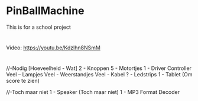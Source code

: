# PinBallMachine
This is for a school project
#
Video:
https://youtu.be/Kdzlhn8NSmM
#
#
//-Nodig
[Hoeveelheid - Wat]
2 - Knoppen
5 - Motortjes
1 - Driver Controller 
Veel – Lampjes
Veel - Weerstandjes
Veel - Kabel
? - Ledstrips
1 - Tablet (Om score te zien)


//-Toch maar niet
1 - Speaker (Toch maar niet)
1 - MP3 Format Decoder 
